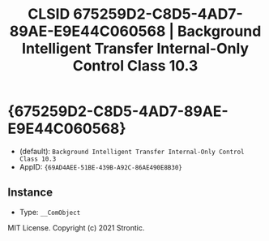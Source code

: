 ﻿---
title: "CLSID 675259D2-C8D5-4AD7-89AE-E9E44C060568 | Background Intelligent Transfer Internal-Only Control Class 10.3"
excerpt: What is COM-Object CLSID 675259D2-C8D5-4AD7-89AE-E9E44C060568?
---

# {675259D2-C8D5-4AD7-89AE-E9E44C060568}

* (default): `Background Intelligent Transfer Internal-Only Control Class 10.3`
* AppID: `{69AD4AEE-51BE-439B-A92C-86AE490E8B30}`

## Instance

* Type: `__ComObject`

MIT License. Copyright (c) 2021 Strontic.


